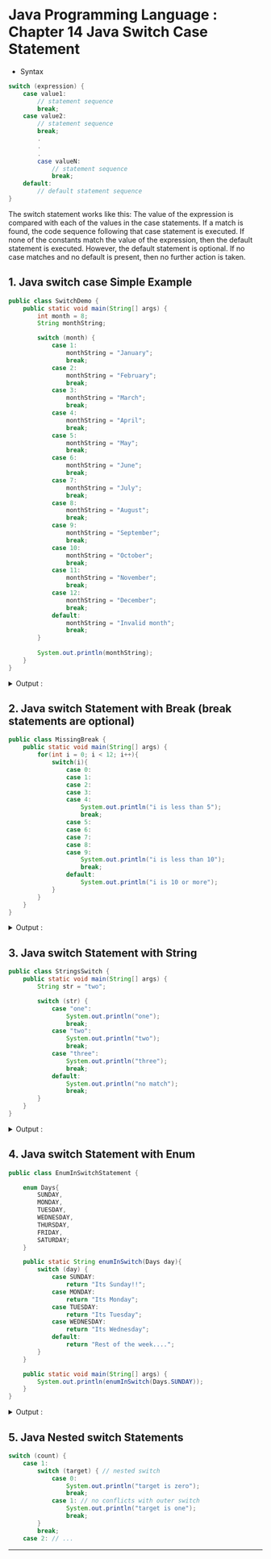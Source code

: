 # Java Programming Language : Chapter 14 Java Switch Case Statement

* Syntax
```java
switch (expression) {
    case value1:
        // statement sequence
        break;
    case value2:
        // statement sequence
        break;
        .
        .
        .
        case valueN:
            // statement sequence
            break;
    default:
        // default statement sequence
}
```

The switch statement works like this: The value of the expression is compared with each of the values in the case statements. If a match is found, the code sequence following that case statement is executed. If none of the constants match the value of the expression, then the default statement is executed. However, the default statement is optional. If no case matches and no default is present, then no further action is taken.

## 1. Java switch case Simple Example

```java
public class SwitchDemo {
    public static void main(String[] args) {
        int month = 8;
        String monthString;

        switch (month) {
            case 1:
                monthString = "January";
                break;
            case 2:
                monthString = "February";
                break;
            case 3:
                monthString = "March";
                break;
            case 4:
                monthString = "April";
                break;
            case 5:
                monthString = "May";
                break;
            case 6:
                monthString = "June";
                break;
            case 7:
                monthString = "July";
                break;
            case 8:
                monthString = "August";
                break;
            case 9:
                monthString = "September";
                break;
            case 10:
                monthString = "October";
                break;
            case 11:
                monthString = "November";
                break;
            case 12:
                monthString = "December";
                break;
            default:
                monthString = "Invalid month";
                break;
        }
        
        System.out.println(monthString);
    }
}
```

<details>
<summary>Output : </summary>

```shell
August
```
</details>

## 2. Java switch Statement with Break (break statements are optional)

```java
public class MissingBreak {
    public static void main(String[] args) {
        for(int i = 0; i < 12; i++){
            switch(i){
                case 0:
                case 1:
                case 2:
                case 3:
                case 4:
                    System.out.println("i is less than 5");
                    break;
                case 5:
                case 6:
                case 7:
                case 8:
                case 9:
                    System.out.println("i is less than 10");
                    break;
                default:
                    System.out.println("i is 10 or more");
            }
        }
    }
}
```

<details>
<summary>Output : </summary>

```shell
i is less than 5
i is less than 5
i is less than 5
i is less than 5
i is less than 5
i is less than 10
i is less than 10
i is less than 10
i is less than 10
i is less than 10
i is 10 or more
i is 10 or more
```
</details>

## 3. Java switch Statement with String

```java
public class StringsSwitch {
    public static void main(String[] args) {
        String str = "two";

        switch (str) {
            case "one":
                System.out.println("one");
                break;
            case "two":
                System.out.println("two");
                break;
            case "three":
                System.out.println("three");
                break;
            default:
                System.out.println("no match");
                break;
        }
    }
}
```

<details>
<summary>Output : </summary>

```shell
two
```
</details>

## 4. Java switch Statement with Enum

```java
public class EnumInSwitchStatement {

    enum Days{
        SUNDAY,
        MONDAY,
        TUESDAY,
        WEDNESDAY,
        THURSDAY,
        FRIDAY,
        SATURDAY;
    }

    public static String enumInSwitch(Days day){
        switch (day) {
            case SUNDAY:
                return "Its Sunday!!";
            case MONDAY:
                return "Its Monday";
            case TUESDAY:
                return "Its Tuesday";
            case WEDNESDAY:
                return "Its Wednesday";
            default:
                return "Rest of the week....";
        }
    }

    public static void main(String[] args) {
        System.out.println(enumInSwitch(Days.SUNDAY));
    }
}
```

<details>
<summary>Output : </summary>

```shell
Its Sunday!!
```
</details>

## 5. Java Nested switch Statements

```java
switch (count) {
    case 1:
        switch (target) { // nested switch
            case 0:
                System.out.println("target is zero");
                break;
            case 1: // no conflicts with outer switch
                System.out.println("target is one");
                break;
        }
        break;
    case 2: // ...
```

---